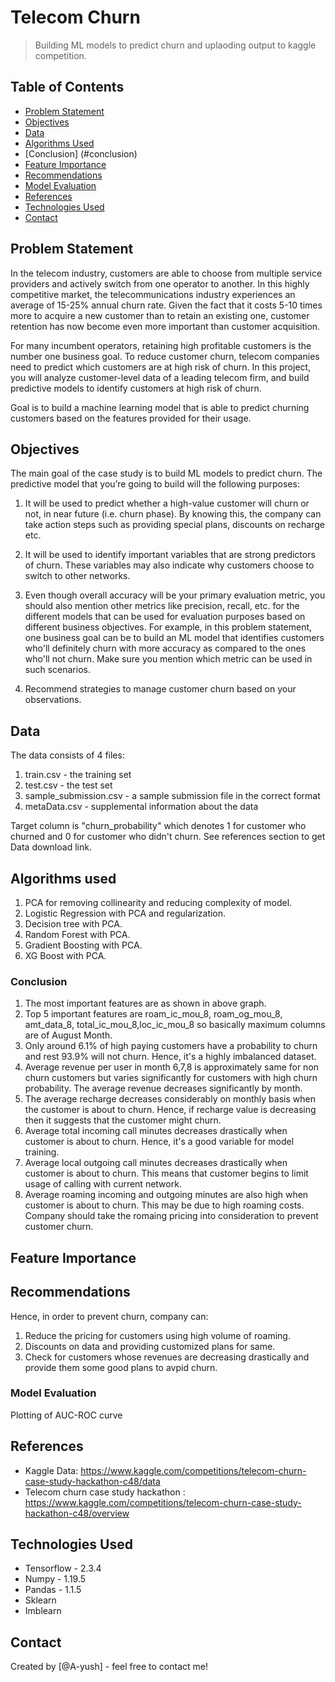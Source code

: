 # Telecom Churn
> Building ML models to predict churn and uplaoding output to kaggle competition.

## Table of Contents
* [Problem Statement](#problem-statement)
* [Objectives](#objectives)
* [Data](#data)
* [Algorithms Used](#algorithms-used)
* [Conclusion] (#conclusion)
* [Feature Importance](#feature-importance)
* [Recommendations](#recommendations)
* [Model Evaluation](#model-evaluation)
* [References](#references)
* [Technologies Used](#technologies-used)
* [Contact](#contact)

## Problem Statement
In the telecom industry, customers are able to choose from multiple service providers and actively switch from one operator to another. In this highly competitive market, the telecommunications industry experiences an average of 15-25% annual churn rate. Given the fact that it costs 5-10 times more to acquire a new customer than to retain an existing one, customer retention has now become even more important than customer acquisition.

For many incumbent operators, retaining high profitable customers is the number one business
goal. To reduce customer churn, telecom companies need to predict which customers are at high risk of churn. In this project, you will analyze customer-level data of a leading telecom firm, and build predictive models to identify customers at high risk of churn.

Goal is to build a machine learning model that is able to predict churning customers based on the features provided for their usage.

## Objectives
The main goal of the case study is to build ML models to predict churn. The predictive model that you’re going to build will the following purposes:

1. It will be used to predict whether a high-value customer will churn or not, in near future (i.e. churn phase). By knowing this, the company can take action steps such as providing special plans, discounts on recharge etc.

2. It will be used to identify important variables that are strong predictors of churn. These variables may also indicate why customers choose to switch to other networks.

3. Even though overall accuracy will be your primary evaluation metric, you should also mention other metrics like precision, recall, etc. for the different models that can be used for evaluation purposes based on different business objectives. For example, in this problem statement, one business goal can be to build an ML model that identifies customers who'll definitely churn with more accuracy as compared to the ones who'll not churn. Make sure you mention which metric can be used in such scenarios.

4. Recommend strategies to manage customer churn based on your observations.

## Data
The data consists of 4 files:
1. train.csv - the training set
2. test.csv - the test set
3. sample_submission.csv - a sample submission file in the correct format
4. metaData.csv - supplemental information about the data

Target column is "churn_probability" which denotes 1 for customer who churned and 0 for customer who didn't churn. See references section to get Data download link.


## Algorithms used
1. PCA for removing collinearity and reducing complexity of model.
2. Logistic Regression with PCA and regularization.
3. Decision tree with PCA.
4. Random Forest with PCA.
5. Gradient Boosting with PCA.
6. XG Boost with PCA.

### Conclusion
1. The most important features are as shown in above graph.
2. Top 5 important features are roam_ic_mou_8, roam_og_mou_8, amt_data_8, total_ic_mou_8,loc_ic_mou_8 so basically maximum columns are of August Month.
3. Only around 6.1% of high paying customers have a probability to churn and rest 93.9% will not churn. Hence, it's a highly imbalanced dataset.
4. Average revenue per user in month 6,7,8 is approximately same for non churn customers but varies significantly for customers with high churn probability. The average revenue decreases significantly by month. 
5. The average recharge decreases considerably on monthly basis when the customer is about to churn. Hence, if recharge value is decreasing then it suggests that the customer might churn.
6. Average total incoming call minutes decreases drastically when customer is about to churn. Hence, it's a good variable for model training.
7. Average local outgoing call minutes decreases drastically when customer is about to churn. This means that customer begins to limit usage of calling with current network.
8. Average roaming incoming and outgoing minutes are also high when customer is about to churn. This may be due to high roaming costs. Company should take the romaing pricing into consideration to prevent customer churn.

## Feature Importance


## Recommendations

Hence, in order to prevent churn, company can:

1. Reduce the pricing for customers using high volume of roaming.
2. Discounts on data and providing customized plans for same.
3. Check for customers whose revenues are decreasing drastically and provide them some good plans to avpid churn.

### Model Evaluation

Plotting of AUC-ROC curve


## References
- Kaggle Data: https://www.kaggle.com/competitions/telecom-churn-case-study-hackathon-c48/data
- Telecom churn case study hackathon : https://www.kaggle.com/competitions/telecom-churn-case-study-hackathon-c48/overview


## Technologies Used
- Tensorflow - 2.3.4
- Numpy - 1.19.5
- Pandas - 1.1.5
- Sklearn
- Imblearn

## Contact
Created by [@A-yush] - feel free to contact me!